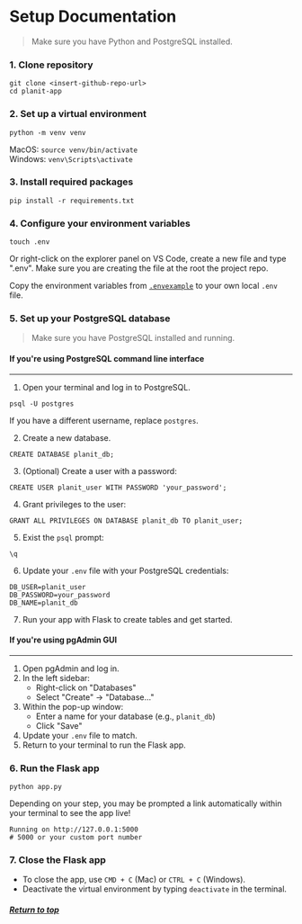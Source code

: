 # Setup Documentation

> Make sure you have Python and PostgreSQL installed.

### 1. Clone repository

```
git clone <insert-github-repo-url>
cd planit-app
```

### 2. Set up a virtual environment

```
python -m venv venv
```

MacOS: `source venv/bin/activate` <br>
Windows: `venv\Scripts\activate`

### 3. Install required packages

```
pip install -r requirements.txt
```

### 4. Configure your environment variables

```
touch .env
```

Or right-click on the explorer panel on VS Code, create a new file and type ".env". Make sure you are creating the file at the root the project repo.

Copy the environment variables from [`.envexample`](.envexample) to your own local `.env` file.

### 5. Set up your PostgreSQL database

> Make sure you have PostgreSQL installed and running.

#### If you're using PostgreSQL command line interface

---

1. Open your terminal and log in to PostgreSQL.

```
psql -U postgres
```

If you have a different username, replace `postgres`.

2. Create a new database.

```
CREATE DATABASE planit_db;
```

3. (Optional) Create a user with a password:

```
CREATE USER planit_user WITH PASSWORD 'your_password';
```

4. Grant privileges to the user:

```
GRANT ALL PRIVILEGES ON DATABASE planit_db TO planit_user;
```

5. Exist the `psql` prompt:

```
\q
```

6. Update your `.env` file with your PostgreSQL credentials:

```
DB_USER=planit_user
DB_PASSWORD=your_password
DB_NAME=planit_db
```

7. Run your app with Flask to create tables and get started.

#### If you're using pgAdmin GUI

---

1. Open pgAdmin and log in.
2. In the left sidebar:
   - Right-click on "Databases"
   - Select "Create" → "Database…"
3. Within the pop-up window:
   - Enter a name for your database (e.g., `planit_db`)
   - Click "Save"
4. Update your `.env` file to match.
5. Return to your terminal to run the Flask app.

### 6. Run the Flask app

```
python app.py
```

Depending on your step, you may be prompted a link automatically within your terminal to see the app live!

```
Running on http://127.0.0.1:5000
# 5000 or your custom port number
```

### 7. Close the Flask app

- To close the app, use `CMD + C` (Mac) or `CTRL + C` (Windows).
- Deactivate the virtual environment by typing `deactivate` in the terminal.

##### [Return to top](#stretch-features)
